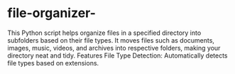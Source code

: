 # file-organizer-
This Python script helps organize files in a specified directory into subfolders based on their file types. It moves files such as documents, images, music, videos, and archives into respective folders, making your directory neat and tidy.  Features File Type Detection: Automatically detects file types based on extensions.  
